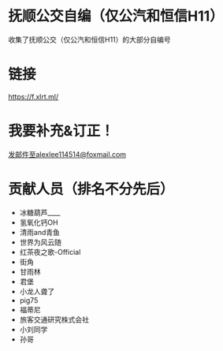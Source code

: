 # 抚顺公交自编（仅公汽和恒信H11）
收集了抚顺公交（仅公汽和恒信H11）的大部分自编号
# 链接
https://f.xlrt.ml/
# 我要补充&订正！
发邮件至alexlee114514@foxmail.com
# 贡献人员（排名不分先后）
+ 冰糖葫芦____
+ 氢氧化钙OH
+ 清雨and青鱼
+ 世界为风云随
+ 红茶夜之歌-Official
+ 街角
+ 甘雨林
+ 君堡
+ 小龙人聋了
+ pig75
+ 福蒂尼
+ 旅客交通研究株式会社
+ 小刘同学
+ 孙哥
